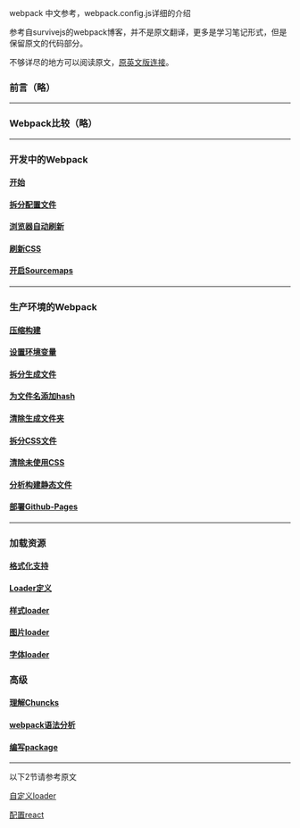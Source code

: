 webpack 中文参考，webpack.config.js详细的介绍

参考自survivejs的webpack博客，并不是原文翻译，更多是学习笔记形式，但是保留原文的代码部分。

不够详尽的地方可以阅读原文，[原英文版连接](http://survivejs.com/webpack/introduction/)。

### 前言（略）

----

### Webpack比较（略）

----

### 开发中的Webpack

#### [开始](Develop-With-Webpack/Getting-Started.md)

#### [拆分配置文件](Develop-With-Webpack/Splitting-the-Configuration.md)

#### [浏览器自动刷新](Develop-With-Webpack/Automatic-Browser-Refresh.md)

#### [刷新CSS](Develop-With-Webpack/Refreshing-CSS.md)

#### [开启Sourcemaps](Develop-With-Webpack/Enabling-Sourcemaps.md)

----

### 生产环境的Webpack

#### [压缩构建](Building-with-Webpack/Minifying-the-Build.md)

#### [设置环境变量](Building-with-Webpack/Setting-Environment-Variables.md)

#### [拆分生成文件](Building-with-Webpack/Splitting-Bundles.md)

#### [为文件名添加hash](Building-with-Webpack/Adding-Hashes-to-Filenames.md)

#### [清除生成文件夹](Building-with-Webpack/Cleaning-the-Build.md)

#### [拆分CSS文件](Building-with-Webpack/Separating-CSS.md)

#### [清除未使用CSS](Building-with-Webpack/Eliminating-Unused-CSS.md)

#### [分析构建静态文件](Building-with-Webpack/Analyzing-Build-Statistics.md)

#### [部署Github-Pages](Building-with-Webpack/Hosting-on-GitHub-Pages.md)


-----

### 加载资源

#### [格式化支持](Loading-Assets/Formats-Supported.md)

#### [Loader定义](Loading-Assets/Loader-Definitions.md)

#### [样式loader](Loading-Assets/Loading-Styles.md)

#### [图片loader](Loading-Assets/Loading-Images.md)

#### [字体loader](Loading-Assets/Loading-Fonts.md)


### 高级

#### [理解Chuncks](Advanced-Techniques/Understanding-Chunks.md)

#### [webpack语法分析](Advanced-Techniques/Linting-in-Webpack.md)

#### [编写package](Advanced-Techniques/Authoring-Packages.md)

-----

以下2节请参考原文

[自定义loader](http://survivejs.com/webpack/advanced-techniques/writing-loaders/)

[配置react](http://survivejs.com/webpack/advanced-techniques/configuring-react/)


